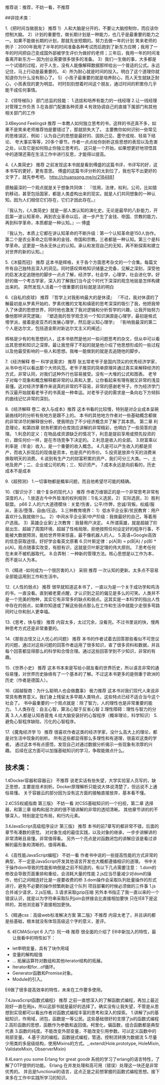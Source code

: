 推荐说：推荐，不妨一看，不推荐

##非技术类：

1.《把时间当做朋友》   推荐
     1）人和大脑是分开的，不要让大脑控制你，而应该你控制大脑。
     2）计划的重要性，做长期计划是一种能力，也几乎是最重要的能力之一。如果不能做长期的计划，那就先坐短期的。努力去做一年的计划
笑来老师的例子：2000年我用了半年的时间准备各种考试而后跑到了新东方应聘；我用了一年的时间把自己变成国外部被学生评价为做好的老师；三年后，我用一年的时间准备离开新东方— 因为创业需要很多很多的准备。
     3）我们一生做的事，大多都是一个试错的过程，对于人生，没有人能像解释数据那样给出一个普适的公式。永远记住，马上行动是最重要的。
     4）所为耐心就是时间的投入。明白了这个道理你就知道你为什么没有耐心了。
     5）小孩子最重要的就是培养耐心，而人天生就缺乏耐心，小孩表现的更为明显。
时时刻刻想着时间这个朋友，通过时间的积累你几乎能干成任何事情。

2.《领导梯队》
部门总监的技能：
1.选拔和培养有能力的一线经理
2.让一线经理对管理工作负责
3.在各部门配置各种资源
4.有效协调自己的直接下属部门和其他相关部门的工作

3.《Beyond Feelings》 推荐
一本教人如何独立思考的书，这样的书还真不多，如果不是笑来老师推荐怕是要错过了，那就损失大了。
主要教你如何识别一些常见的思维误区，例如：认为自己的思想是最好的、固执己见、墨守成规、轻易下结论、
夸大事实等等，20多个章节。作者一点点给你剖析这些思想的表现以及危害之处，以及它是如何阻止你独立思考的。
这只是一个开始，如果想更好地领悟其中的道理还需在生活工作中进行反思，才能得以提高。

4.《人类简史》 推荐
之前发现这本书就是看到傅盛的这篇书评，书评写的好，这本书写的更好，更有意思。
傅盛的这篇书评分析的太到位了，我也写不出更好的文字了，就先参考吧。
http://chuansong.me/n/2184881

感触最深的一个观点就是关于想象共同体：
『信用，法律，权利，公司，比如猎豹移动，甚至包括国家，都是人类虚构出来的现实。就是人们共同想象的一种认知。因为人们相信它们存在，它们才因此存在。』

『我认为，《人类简史》就是一部人类认知的演化史。无论是最早的八卦能力，开启第一波认知革命，再到农业革命以后，进一步产生了金钱、帝国、宗教的能力，再到科学革命，本质都是一种认知。』— 傅盛

『我认为，本质上它都在讲认知革命的不断升级：第一个认知革命是150人协作。第二个是农业革命之后带来的金钱、帝国和宗教。三者都是一种认知。第三个是科学革命。这更是一场永无休止的认知。承认和发现自己的无知，再不断探索和建立对世界的新的认知。』

5.《沐猿而冠》  推荐
这本书是辉格，关于各个方面思考杂文的一个合集。每篇文件有自己独特且深入的洞见。同时感叹辉格知识储量之完备，见解之深刻，深受他的启发决定追随他的脚步一点点了解，经济学，社会学，心理学，社会进化学。好好的做一个考古学家，深入的了解我们当今这个时代下深深的观念地层是怎样构建出来的。
突然发现人活着一个很重要的目标就是活的明白

6.《自私的皮球》 推荐
『哲学上对我影响最大的是休谟』
『不过，我对休谟的了解最初是从罗素开始的，罗素优雅的文笔和缜密的思考深深的吸引了我，他把我带入了休谟的思想世界，同时他也激发了我对逻辑和分析哲学的兴趣，让我开始努力像他那样讲究逻辑』
『塑造我的哲学观念另一个知识渊源是心理学，最初是格式塔学派，接着是皮亚杰的发展心理学，然后是认知心理学』
『影响我最深的第二个人是达尔文，包括道金斯对新达尔文主义的阐述』

辉格是少有的有思想的人，这本书依然是他对一些问题思考的杂文，但从中可以看出其思想和知识之深厚。最让我觉得了不起的就是他介绍了他思想形成的一些过程以及他最受影响的一些人和思想。我唯一能做到的就是去追随他的脚步。

7.《经济解释 卷一 科学说需求》 推荐
张五常老爷子是国内顶尖的优秀经济学家，从书中也可以看出那个大师风范。老爷子推崇的简单原理并通过真实来解释经济的方式，非常认同，对我们这种外行也容易接受。没有一大堆的公式和图表。
老爷子对每个现象和概念解释都非常的认真和入里，让你看起来有理有据又非常的浅显易懂。这对经济学著作来说真的非常的不容易，非常的感谢老爷子。作为经济学门外汉最开始就看老爷子的书真是一种幸运。对老爷子说的需求是一条向右下方倾斜的曲线记忆非常的深刻。

8.《经济解释 卷二 收入与成本》推荐
这本书看的比较慢，特别是对企业成本呈碗装曲线时的分析有些地方是跟不上的。
本书的其他地方作者对一些基础概念都做的非常详尽的解释很分析，使我明白了不少经济概念并了解了其本质。
第二章 利息理论，和第四章 财务积累的仓库效应讲解的非常精彩，也明白了一些简答的道理。
1.利息的定义：在物品或资源缺乏的情况下，利息是提前享用或预先投资的价，跟任何价一样，是在市场竞争下决定的。
2.利息是收入的全部。
3.财富乘以利率是（年金）收入，是一个重要的收入概念。
4.凡是可以产生收入的都是资产，而收入折现后的现值是资本，也是资产的市价。
5.投资是放弃今天的消费来换取明天的消费。
6.说到有生产力的财富积累的资产，我们可分三大类。一、土地及房产；二、企业或公司机构；三、知识资产。
7.成本永远是向前看的，历史成本不是成本

9.《超预测》
1.一切事物都是概率问题，而且他希望尽可能的精确。

10.《智识分子：做个复杂的现代人》 推荐
作者万维钢正的是一个非常思考非常有深度的人，
1.放逐古今中外皆准的权利规则：1)名义选民，2）实际选民，3）胜利联盟。 p66
2.人的六大道德模块：关爱/伤害，公平/作弊，忠诚/背叛，权威/服从，圣洁/堕落，自由/压迫。
3.三种教育境界：
     1）低水平企业家/贫民教育：用户喜欢什么我就做什么。
     2）中间水平企业家/中产阶级：我做最好的自己，等着用户选我。
     3）英雄企业家/上次教育：我替用户决定。
4.所谓英雄，就是超越了阶层出生、超越了周围环境、超越了性格局限，拒绝按照任何设定好的程序行事，不能被大数据预测，能给世界带来惊喜，最不像机器人的人。
5.英语+Google高效的信息获取途径。好好学会看英文原著
6.贝叶斯定律：p(A|B) = p(B|A) / p(B) * p(A)。观点随事实改变，有胆有识，这就是贝叶斯定理的伟大原则。
7.思考任何在未来不被机器取代。
8.合弄制：一种新的管理方法。核心思想是以工作为本，而不是以人为本。

11.《精进 -如何成为一个很厉害的人》 采铜  推荐
一次认知的更新。太多点不容易全部能运用到工作和生活中。

12.《人性的弱点》 推荐
很早就知道这本书了，一直以为是一个关于成功学和鸡汤的书，一直没看。直到被老雾点醒，才认识到之前的偏见是多么的可笑。人类并不是一个完美的物种，其实它有非常多的缺点和弱点。这其实是一本科学的指出人性中存在的弱点，如果你知道或了解这些弱点那么在工作和生活中就能少走很多弯路同时让你和别人更幸福。

13.《思考，快与慢》 推荐
内容太多，太过冗余，没看完。不过书里说的快，慢两种思考方式还是非常重要的。

14.《那些古怪又让人忧心的问题》  推荐
本书的作者试着去回答那些看似不可思议的问题，通过对这些问题的回答作者运用了很多知识，查了很多资料和数据，并且每个回答都显得那么的科学和合情合理。通过这些回答学到不少知识，非常的有趣。

15.《世界小史》  推荐
这本书本来是写给小朋友看的世界历史，所以语言非常的通俗易懂，对世界历史脉络有了一个基本的了解。不过这本书更多的是侧重于欧洲的历史（作者是德国人）。

16.《超越智商：为什么聪明人也会做蠢事》  极力推荐
这本书对我们现代人来说非常具有教育意义。我们身上残留太多早期人类特点，这些特点已经不适合当今这个社会了。
书中最重要的一个观点就是：除了智力，人的理性也是非常重要的能力。
1.人类存在：自主心智，算法心智于反省心智
2.理性障碍：理性与智力的分离
3.人人都是认知吝啬鬼
4.给大脑安装好的心智程序（概率理论，科学知识）
5.避免心智程序缺陷，污化的心智程序。

17.《魔鬼经济学 1》 推荐
很喜欢作者这类的经济学家，没什么高大上的理论，都是对生活中现象的剖析。
所有这些都显得那么多理性和有道理，很喜欢这类的学者。
通过这本书有点感悟，发现自己对通过数据分析揭示一些现象有浓厚的兴趣。
后续在这方面可以加强基础知识的学习，争取能做点什么。

## 技术类：


1.《Docker容器和容器云》 不推荐
说老实话有些失望，大学实验室人员写的，缺乏思想，主要是技术剖析。Docker原理解析只能说大体说清楚了，但远说不上通俗易懂。
关于容器云的部分因为没有这方面的接触直接放弃，基本看不懂。

2.《CSS权威指南 第三版》 不妨一看
对CSS基础知识的一个扫视，第二章 选择器，和第三章 结构和层次讲的很不错讲解的非常的透彻清晰。
其他章节讲的的不够深入，特别是定位布局，和行内元素。

3.《JavaScript高级程序设计 第三版》 推荐
本书的前7章写的都非常不错，后面的章节有凑数的感觉。
对对象生成的最佳实践，以及对象的继承，一步步讲解讲的非常清晰且易懂。非常值得看。
另外一个亮点是对函数闭包的讲解应该是看过讲解的最形象和清晰的，值得再看。

4.《高性能JavaScript编程》 不妨一看
作者书中说的一些提高性能的方式非常的典型，不一定是JavaScript开发其他语言开发也大概都遵循相识的道理。
书中关于操作dom导致的性能影响倒是之前不知道的，有以下几点需要注意：
1.dom的修改会导致页面重排和重绘，会消耗大量的性能
2.js应当尽量减少对dom的操作，他们之间相连好比是一座要收费的桥
3.dom操作会采取队列批量操作的形式进行，避免不必要的操作频繁刷新这个队列
项目部署的时候必须做的三件事
1.js合并减少请求，2.js压缩，3.请求采取gzip压缩
另外本书指正了我一直以来的一个错误认识，就是以为字符串采取队列join会拼接会比直接相加要快
只在IE8下是这样的，其他浏览器下直接相加更快。

5.《精通css：高级web标准解决方案 第二版》不推荐
内容太老了，并且讲的都是些基础，根本就没有体现高级这个字的意义，差评。

6. 《ECMAScript 6 入门》阮一峰  推荐
很全面的介绍了 E6中新加入的特性，最让我看中的特性如下：

- let申明变量，具有了块作用域
- 变量的解构赋值
- … 拓展运算符对数组和其他iterator结构的拓展。
- Iterator和for...of循环。
- Generator函数和Promise对象。
- Module的引入。

E6做了很多提高效率的特性，未来在工作要多使用。

7.《JavaScript函数式编程》 推荐
之前一直想深入的了解函数式编程，再加上最近刚好一直在用js，所以这部书就是最好的选择了。确实没有让我失望，不管是从思想到实现都可以看出作者对函数式编程丰富的思考和深入的探索。
1.讲解了js的基础知识，作用域，闭包，函数是一等公民。这些基础很好的支撑了js的函数式编程
2.高阶函数的思想，函数作为参数和返回值。柯里化，偏函数，组合函数都是典型代表
3.函数的纯度。不能改变外部变量，不能改变引用参数。可以定义函数中的局部变量。
4.基于流的编程。函数链式编程，管道。控制流转换为数据流
5.尽量少用类的多层级结构，使用Mixins的方式。_.extend(Hole.prototype, HoleMixin, ValidateMixin, ObserverMixin)

8.《Learn you some Erlang for great good》
系统的学习了erlang的语言特性，了解了OTP提供的功能。
Erlang 在并发处理和高可用（错误）处理这一块还是非常优秀的。
并且是functional的语言，这点正是之前想掌握的函数式编程思想。接下来多在工作中实践所学习的知识。

